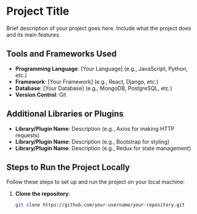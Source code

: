 # Project Title

Brief description of your project goes here. Include what the project does and its main features.

## Tools and Frameworks Used

- **Programming Language**: [Your Language] (e.g., JavaScript, Python, etc.)
- **Framework**: [Your Framework] (e.g., React, Django, etc.)
- **Database**: [Your Database] (e.g., MongoDB, PostgreSQL, etc.)
- **Version Control**: Git

## Additional Libraries or Plugins

- **Library/Plugin Name**: Description (e.g., Axios for making HTTP requests)
- **Library/Plugin Name**: Description (e.g., Bootstrap for styling)
- **Library/Plugin Name**: Description (e.g., Redux for state management)

## Steps to Run the Project Locally

Follow these steps to set up and run the project on your local machine:

1. **Clone the repository**:
   ```bash
   git clone https://github.com/your-username/your-repository.git
